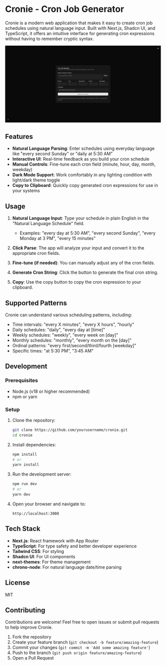 # Cronie - Cron Job Generator

Cronie is a modern web application that makes it easy to create cron job schedules using natural language input. Built with Next.js, Shadcn UI, and TypeScript, it offers an intuitive interface for generating cron expressions without having to remember cryptic syntax.

![Cronie Screenshot](screenshot.png)

## Features

- **Natural Language Parsing**: Enter schedules using everyday language like "every second Sunday" or "daily at 5:30 AM"
- **Interactive UI**: Real-time feedback as you build your cron schedule
- **Manual Controls**: Fine-tune each cron field (minute, hour, day, month, weekday)
- **Dark Mode Support**: Work comfortably in any lighting condition with light/dark theme toggle
- **Copy to Clipboard**: Quickly copy generated cron expressions for use in your systems

## Usage

1. **Natural Language Input**: Type your schedule in plain English in the "Natural Language Schedule" field.
   - Examples: "every day at 5:30 AM", "every second Sunday", "every Monday at 3 PM", "every 15 minutes"

2. **Click Parse**: The app will analyze your input and convert it to the appropriate cron fields.

3. **Fine-tune (if needed)**: You can manually adjust any of the cron fields.

4. **Generate Cron String**: Click the button to generate the final cron string.

5. **Copy**: Use the copy button to copy the cron expression to your clipboard.

## Supported Patterns

Cronie can understand various scheduling patterns, including:

- Time intervals: "every X minutes", "every X hours", "hourly"
- Daily schedules: "daily", "every day at [time]"
- Weekly schedules: "weekly", "every week on [day]"
- Monthly schedules: "monthly", "every month on the [day]"
- Ordinal patterns: "every first/second/third/fourth [weekday]"
- Specific times: "at 5:30 PM", "3:45 AM"

## Development

### Prerequisites

- Node.js (v18 or higher recommended)
- npm or yarn

### Setup

1. Clone the repository:
   ```bash
   git clone https://github.com/yourusername/cronie.git
   cd cronie
   ```

2. Install dependencies:
   ```bash
   npm install
   # or
   yarn install
   ```

3. Run the development server:
   ```bash
   npm run dev
   # or
   yarn dev
   ```

4. Open your browser and navigate to:
   ```
   http://localhost:3000
   ```

## Tech Stack

- **Next.js**: React framework with App Router
- **TypeScript**: For type safety and better developer experience
- **Tailwind CSS**: For styling
- **Shadcn UI**: For UI components
- **next-themes**: For theme management
- **chrono-node**: For natural language date/time parsing

## License

MIT

## Contributing

Contributions are welcome! Feel free to open issues or submit pull requests to help improve Cronie.

1. Fork the repository
2. Create your feature branch (`git checkout -b feature/amazing-feature`)
3. Commit your changes (`git commit -m 'Add some amazing feature'`)
4. Push to the branch (`git push origin feature/amazing-feature`)
5. Open a Pull Request
